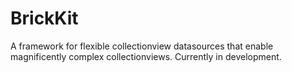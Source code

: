 # BrickKit
A framework for flexible collectionview datasources that enable magnificently complex collectionviews. Currently in development.
